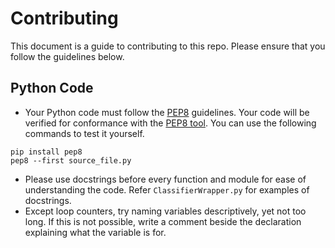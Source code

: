 # Contributing
This document is a guide to contributing to this repo. Please ensure that you follow the guidelines below.

## Python Code
* Your Python code must follow the [PEP8](https://www.python.org/dev/peps/pep-0008/) guidelines. Your code will be verified for conformance with the [PEP8 tool](https://pypi.python.org/pypi/pep8). You can use the following commands to test it yourself.
```
pip install pep8
pep8 --first source_file.py
```
* Please use docstrings before every function and module for ease of understanding the code. Refer `ClassifierWrapper.py` for examples of docstrings. 
* Except loop counters, try naming variables descriptively, yet not too long. If this is not possible, write a comment beside the declaration explaining what the variable is for.